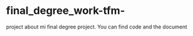 # final_degree_work-tfm-
project about mi final degree project. You can find code and the document 
